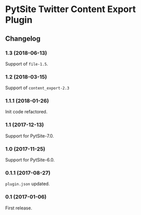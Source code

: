 # PytSite Twitter Content Export Plugin


## Changelog


### 1.3 (2018-06-13)

Support of `file-1.5`.


### 1.2 (2018-03-15)

Support of `content_export-2.3`


### 1.1.1 (2018-01-26)

Init code refactored.


### 1.1 (2017-12-13)

Support for PytSite-7.0.


### 1.0 (2017-11-25)

Support for PytSite-6.0.


### 0.1.1 (2017-08-27)

`plugin.json` updated.


### 0.1 (2017-01-06)

First release.
